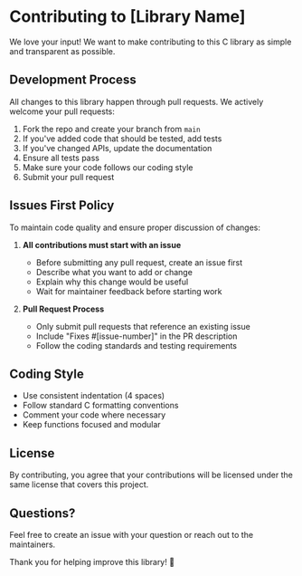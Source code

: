 # Contributing to [Library Name]

We love your input! We want to make contributing to this C library as simple and transparent as possible.

## Development Process

All changes to this library happen through pull requests. We actively welcome your pull requests:

1. Fork the repo and create your branch from `main`
2. If you've added code that should be tested, add tests
3. If you've changed APIs, update the documentation
4. Ensure all tests pass
5. Make sure your code follows our coding style
6. Submit your pull request

## Issues First Policy

To maintain code quality and ensure proper discussion of changes:

1. **All contributions must start with an issue**
   - Before submitting any pull request, create an issue first
   - Describe what you want to add or change
   - Explain why this change would be useful
   - Wait for maintainer feedback before starting work

2. **Pull Request Process**
   - Only submit pull requests that reference an existing issue
   - Include "Fixes #[issue-number]" in the PR description
   - Follow the coding standards and testing requirements

## Coding Style

- Use consistent indentation (4 spaces)
- Follow standard C formatting conventions
- Comment your code where necessary
- Keep functions focused and modular

## License

By contributing, you agree that your contributions will be licensed under the same license that covers this project.

## Questions?

Feel free to create an issue with your question or reach out to the maintainers.

Thank you for helping improve this library! 🚀
